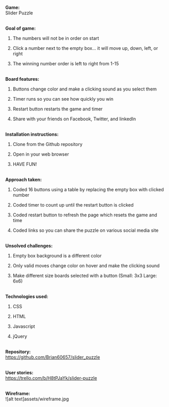 **Game:**<br>
Slider Puzzle<br><br>

**Goal of game:**<br>

1. The numbers will not be in order on start<br>

2. Click a number next to the empty box... it will move up, down, left, or right<br>

3. The winning number order is left to right from 1-15<br><br>

**Board features:**<br>

1. Buttons change color and make a clicking sound as you select them<br>

2. Timer runs so you can see how quickly you win<br>

3. Restart button restarts the game and timer<br>

4. Share with your friends on Facebook, Twitter, and linkedIn<br><br>

**Installation instructions:**<br>

1. Clone from the Github repository<br>

2. Open in your web browser<br>

3. HAVE FUN!<br><br>

**Approach taken:**<br>

1. Coded 16 buttons using a table by replacing the empty box with clicked number<br>

2. Coded timer to count up until the restart button is clicked<br>

3. Coded restart button to refresh the page which resets the game and time<br>

4. Coded links so you can share the puzzle on various social media site<br><br>

**Unsolved challenges:**<br>

1. Empty box background is a different color<br>

2. Only valid moves change color on hover and make the clicking sound<br>

3. Make different size boards selected with a button (Small: 3x3 Large: 6x6)<br><br>

**Technologies used:**<br>

1. CSS<br>

2. HTML<br>

3. Javascript<br>

4. jQuery<br><br>

**Repository:**<br>
<https://github.com/Brian60657/slider_puzzle><br><br>

**User stories:**<br>
<https://trello.com/b/H8tPJaYk/slider-puzzle><br><br>

**Wireframe:**<br>
![alt text]assets/wireframe.jpg
<br><br>
